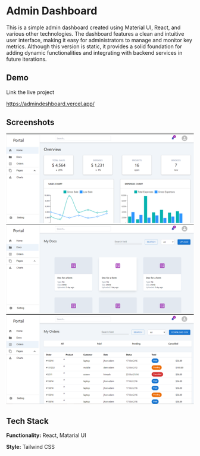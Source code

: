 
# Admin Dashboard

This is a simple admin dashboard created using Material UI, React, and various other technologies. The dashboard features a clean and intuitive user interface, making it easy for administrators to manage and monitor key metrics. Although this version is static, it provides a solid foundation for adding dynamic functionalities and integrating with backend services in future iterations.


## Demo

Link the live project

https://admindeshboard.vercel.app/
## Screenshots

![App Screenshot](https://github.com/saurabhkumarxmpt/Mini-React-Projects/blob/main/Admin-dashboard/public/image%201.png?raw=true)
![App Screenshot](https://github.com/saurabhkumarxmpt/Mini-React-Projects/blob/main/Admin-dashboard/public/image%202.png?raw=true)
![App Screenshot](https://github.com/saurabhkumarxmpt/Mini-React-Projects/blob/main/Admin-dashboard/public/imae%203.png?raw=true)


## Tech Stack

**Functionality:** React, Matarial UI

**Style:** Tailwind CSS

